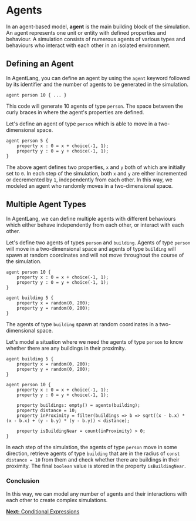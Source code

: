 # Agents

In an agent-based model, **agent** is the main building block of the simulation. An agent represents one unit or entity with defined properties and behaviour. A simulation consists of numerous agents of various types and behaviours who interact with each other in an isolated environment.

## Defining an Agent
In AgentLang, you can define an agent by using the `agent` keyword followed by its identifier and the number of agents to be generated in the simulation.
```
agent person 10 { ... }
```
This code will generate 10 agents of type `person`. The space between the curly braces in where the agent's properties are defined.

Let's define an agent of type `person` which is able to move in a two-dimensional space.
```
agent person 5 {
    property x : 0 = x + choice(-1, 1);
    property y : 0 = y + choice(-1, 1);
}
```
The above agent defines two properties, `x` and `y` both of which are initially set to `0`. In each step of the simulation, both `x` and `y` are either incremented or decremented by `1`, independently from each other. In this way, we modeled an agent who randomly moves in a two-dimensional space.

## Multiple Agent Types
In AgentLang, we can define multiple agents with different behaviours which either behave independently from each other, or interact with each other.

Let's define two agents of types `person` and `building`. Agents of type `person` will move in a two-dimensional space and agents of type `building` will spawn at random coordinates and will not move throughout the course of the simulation.
```
agent person 10 {
    property x : 0 = x + choice(-1, 1);
    property y : 0 = y + choice(-1, 1);
}

agent building 5 {
    property x = random(0, 200);
    property y = random(0, 200);
}
```
The agents of type `building` spawn at random coordinates in a two-dimensional space.

Let's model a situation where we need the agents of type `person` to know whether there are any buildings in their proximity.
```
agent building 5 {
    property x = random(0, 200);
    property y = random(0, 200);
}

agent person 10 {
    property x : 0 = x + choice(-1, 1);
    property y : 0 = y + choice(-1, 1);

    property buildings: empty() = agents(building);
    property distance = 10;
    property inProximity = filter(buildings => b => sqrt((x - b.x) * (x - b.x) + (y - b.y) * (y - b.y)) < distance);

    property isBuildingNear = count(inProximity) > 0;
}
```
In each step of the simulation, the agents of type `person` move in some direction, retrieve agents of type `building` that are in the radius of `const distance = 10` from them and check whether there are buildings in their proximity. The final `boolean` value is stored in the property `isBuildingNear`.

### Conclusion
In this way, we can model any number of agents and their interactions with each other to create complex simulations.

[**Next:** Conditional Expressions](/documentation/language-design/conditional-expressions)
